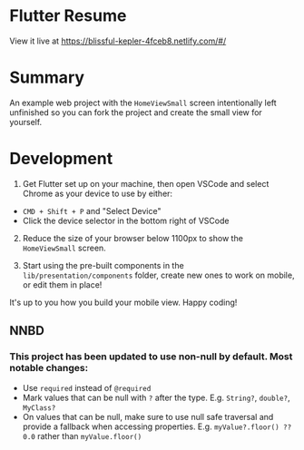 # Flutter Resume

View it live at https://blissful-kepler-4fceb8.netlify.com/#/


# Summary

An example web project with the `HomeViewSmall` screen intentionally left unfinished so you can fork the project and create the small view for yourself.

# Development

1. Get Flutter set up on your machine, then open VSCode and select Chrome as your device to use by either:

- `CMD + Shift + P` and "Select Device"
- Click the device selector in the bottom right of VSCode

2. Reduce the size of your browser below 1100px to show the `HomeViewSmall` screen.

3. Start using the pre-built components in the `lib/presentation/components` folder, create new ones to work on mobile, or edit them in place!

It's up to you how you build your mobile view. Happy coding!


## NNBD
### This project has been updated to use non-null by default. Most notable changes:
- Use `required` instead of `@required`
- Mark values that can be null with `?` after the type. E.g. `String?`, `double?`, `MyClass?`
- On values that can be null, make sure to use null safe traversal and provide a fallback when accessing properties. E.g. `myValue?.floor() ?? 0.0` rather than `myValue.floor()`